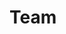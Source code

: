 <script setup>
import { VPTeamMembers } from 'vitepress/theme'

const members = [
  {
    avatar: 'https://www.github.com/adrianthedev.png',
    name: 'Adrian Marin',
    title: 'Author',
    links: [
      { icon: 'github', link: 'https://github.com/adrianthedev' },
      { icon: 'twitter', link: 'https://twitter.com/adrianthedev' },
      { icon: 'linkedin', link: 'https://www.linkedin.com/in/adrianthedev/' }
    ]
  },
  {
    avatar: 'https://www.github.com/Paul-Bob.png',
    name: 'Paul Bob',
    title: 'CTO & CGO (Chief GIF Officer)',
    links: [
      { icon: 'github', link: 'https://github.com/Paul-Bob' },
      { icon: 'twitter', link: 'https://twitter.com/paul_ionut_bob' },
    ]
  },
  // {
  //   avatar: 'https://www.github.com/gabrielgiroe1.png',
  //   name: 'Gabriel Giroe',
  //   title: 'Developer',
  //   links: [
  //     { icon: 'github', link: 'https://github.com/gabrielgiroe1' },
  //     { icon: 'twitter', link: 'https://twitter.com/gabrielgiroe' },
  //   ]
  // },
  // {
  //   avatar: 'https://media-exp1.licdn.com/dms/image/C4D03AQG4SAPGQZIkHw/profile-displayphoto-shrink_200_200/0/1618998196775?e=1665014400&v=beta&t=vP9Rw73rqVmxDf-Bs0gZmgpV1KUclOgCr7XhMRyKarg',
  //   name: 'Ștefan Stroie',
  //   title: 'Design',
  //   links: [
  //     { icon: 'linkedin', link: 'https://www.linkedin.com/in/%C8%99tefan-stroie/' },
  //   ]
  // },
]
</script>

# Team

<VPTeamMembers size="small" :members="members" />
